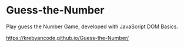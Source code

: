 # Guess-the-Number
Play guess the Number Game, developed with JavaScript DOM Basics.

https://krebyancode.github.io/Guess-the-Number/
